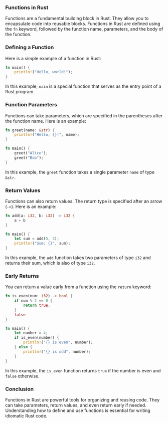 ### Functions in Rust

Functions are a fundamental building block in Rust. They allow you to encapsulate code into reusable blocks. Functions in Rust are defined using the `fn` keyword, followed by the function name, parameters, and the body of the function.

### Defining a Function

Here is a simple example of a function in Rust:

```rust
fn main() {
    println!("Hello, world!");
}
```

In this example, `main` is a special function that serves as the entry point of a Rust program.

### Function Parameters

Functions can take parameters, which are specified in the parentheses after the function name. Here is an example:

```rust
fn greet(name: &str) {
    println!("Hello, {}!", name);
}

fn main() {
    greet("Alice");
    greet("Bob");
}
```

In this example, the `greet` function takes a single parameter `name` of type `&str`.

### Return Values

Functions can also return values. The return type is specified after an arrow (`->`). Here is an example:

```rust
fn add(a: i32, b: i32) -> i32 {
    a + b
}

fn main() {
    let sum = add(5, 3);
    println!("Sum: {}", sum);
}
```

In this example, the `add` function takes two parameters of type `i32` and returns their sum, which is also of type `i32`.

### Early Returns

You can return a value early from a function using the `return` keyword:

```rust
fn is_even(num: i32) -> bool {
    if num % 2 == 0 {
        return true;
    }
    false
}

fn main() {
    let number = 4;
    if is_even(number) {
        println!("{} is even", number);
    } else {
        println!("{} is odd", number);
    }
}
```

In this example, the `is_even` function returns `true` if the number is even and `false` otherwise.

### Conclusion

Functions in Rust are powerful tools for organizing and reusing code. They can take parameters, return values, and even return early if needed. Understanding how to define and use functions is essential for writing idiomatic Rust code.